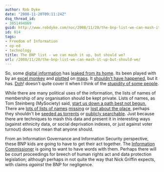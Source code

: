 ```yaml
---
author: Rob Dyke
date: "2008-11-20T09:11:24Z"
dsq_thread_id:
- 3851494869
guid: http://www.robdyke.com/noc/2008/11/20/the-bnp-list-we-can-mash-it-up-but-should-we/
id: 814
tags:
- Freedom of Information
- op-ed
- technology
title: The BNP list - we can mash it up, but should we?
url: /2008/11/20/the-bnp-list-we-can-mash-it-up-but-should-we/
---
```

So, some <a href="http://news.bbc.co.uk/1/hi/uk/7736405.stm" target="_blank">digital information</a> has <a href="http://www.guardian.co.uk/politics/2008/nov/19/bnp-list" target="_blank">leaked from its home</a>. Its been played with by an <a href="http://spreadsheets.google.com/pub?key=pJaEOkd_7K3ACcUn8fj4sLQ&gid=2" target="_blank">excel monkey</a> and <a href="http://www.bnpnearme.co.uk/" target="_blank">plotted</a> on <a href="http://www.guardian.co.uk/uk/interactive/2008/nov/19/bnp" target="_blank">maps</a>. It <a href="http://www.ico.gov.uk/ESDWebPages/DoSearch.asp" target="_blank">shouldn't have happened</a>, but it has. <a href="http://en.wikipedia.org/wiki/Homer_Simpson" target="_blank">Doh</a>! doesn't quite cover it when I think of the <a href="http://www.guardian.co.uk/uk/2000/aug/30/childprotection.society" target="_blank">stupidity of some people</a>.

While there are many political uses of the information, the lists of names of membership of any organisation should be kept private. Lists of names, as Tom Steinberg (MySociety) said, <a href="https://secure.mysociety.org/admin/lists/pipermail/developers-public/2008-November/003076.html" target="_blank">start us down a path best not begun.</a> There are <a href="http://www.telegraph.co.uk/news/newstopics/politics/2601056/Data-on-130000-criminals-lost.html" target="_blank">lots of lists of names</a> <a href="http://www.schneier.com/blog/archives/2008/09/uk_ministry_of.html" target="_blank">missing</a> or <a href="http://news.bbc.co.uk/1/hi/uk_politics/7104945.stm" target="_blank">lost about the place</a>, perhaps they shouldn't be <a href="http://thepiratebay.org/search/british%20national%20party/0/0/0" target="_blank">seeded as torrents</a> or <a href="http://www.localgibson.com/bnp/" target="_blank">publicly searchable</a>. Just because there are techniques to mash this data and present it in interesting ways (against ethnicity data, or social deprivation indexes, or just against voter turnout) does not mean that anyone should.

From an Information Governance and Information Security perspective, these BNP kids are going to have to get their act together. The [Information Commissioner](http://www.ico.gov.uk/ "website of the Information Commissioner") is going to want to have words with them. Perhaps there will be court proceedings for breech of human rights act and data protection legislation; although perhaps in not quite the way that Nick Griffin expects, with claims _against_ the BNP for negligence.